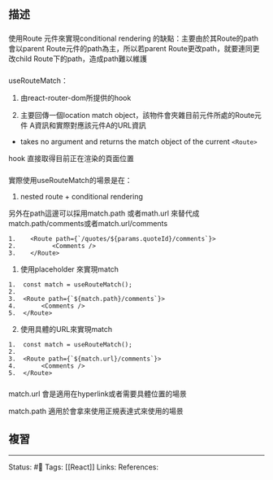 ## 描述


### 
使用Route 元件來實現conditional rendering 的缺點：主要由於其Route的path會以parent Route元件的path為主，所以若parent Route更改path，就要連同更改child Route下的path，造成path難以維護


###
useRouteMatch：

1. 由react-router-dom所提供的hook

2. 主要回傳一個location match object，該物件會夾雜目前元件所處的Route元件 A資訊和實際對應該元件A的URL資訊

  

-   takes no argument and returns the match object of the current `<Route>`
    

hook 直接取得目前正在渲染的頁面位置


### 

實際使用useRouteMatch的場景是在：

1. nested route + conditional rendering

  

另外在path這邊可以採用match.path 或者math.url 來替代成match.path/comments或者match.url/comments

```
1.    <Route path={`/quotes/${params.quoteId}/comments`}>
2.          <Comments />
3.    </Route>
```

1. 使用placeholder 來實現match
```
1.  const match = useRouteMatch();
2. 
3.  <Route path={`${match.path}/comments`}>
4.       <Comments />
5.  </Route>
```
  

2. 使用具體的URL來實現match
```
1.  const match = useRouteMatch();
2.
3.  <Route path={`${match.url}/comments`}>
4.       <Comments />
5.  </Route>
```


### 
match.url 會是適用在hyperlink或者需要具體位置的場景

match.path 適用於會拿來使用正規表達式來使用的場景


## 複習


---
Status: #🌱 
Tags:
[[React]]
Links:
References: